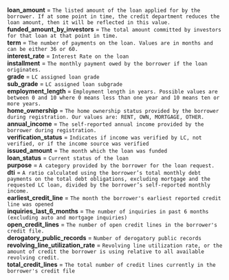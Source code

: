 **loan_amount** = `The listed amount of the loan applied for by the borrower. If at some point in time, the credit department reduces the loan amount, then it will be reflected in this value.`<br>
**funded_amount_by_investors** = `The total amount committed by investors for that loan at that point in time.`<br>
**term** = `The number of payments on the loan. Values are in months and can be either 36 or 60.` <br>
**interest_rate** = `Interest Rate on the loan`<br>
**installment** = `The monthly payment owed by the borrower if the loan originates.`<br>
**grade** = `LC assigned loan grade`<br>
**sub_grade** = `LC assigned loan subgrade`<br>
**employment_length** = `Employment length in years. Possible values are between 0 and 10 where 0 means less than one year and 10 means ten or more years. `<br>
**home_ownership** = `The home ownership status provided by the borrower during registration. Our values are: RENT, OWN, MORTGAGE, OTHER.`<br>
**annual_income** = `The self-reported annual income provided by the borrower during registration.`<br>
**verification_status** = `Indicates if income was verified by LC, not verified, or if the income source was verified`<br>
**issued_amount** = `The month which the loan was funded`<br>
**loan_status** = `Current status of the loan`<br>
**purpose** = `A category provided by the borrower for the loan request. `<br>
**dti** = `A ratio calculated using the borrower’s total monthly debt payments on the total debt obligations, excluding mortgage and the requested LC loan, divided by the borrower’s self-reported monthly income.`<br>
**earliest_credit_line** = `The month the borrower's earliest reported credit line was opened`<br>
**inquiries_last_6_months** = `The number of inquiries in past 6 months (excluding auto and mortgage inquiries)`<br>
**open_credit_lines** = `The number of open credit lines in the borrower's credit file.`<br>
**derogatory_public_records** = `Number of derogatory public records`<br>
**revolving_line_utilization_rate** = `Revolving line utilization rate, or the amount of credit the borrower is using relative to all available revolving credit.`<br>
**total_credit_lines** = `The total number of credit lines currently in the borrower's credit file`